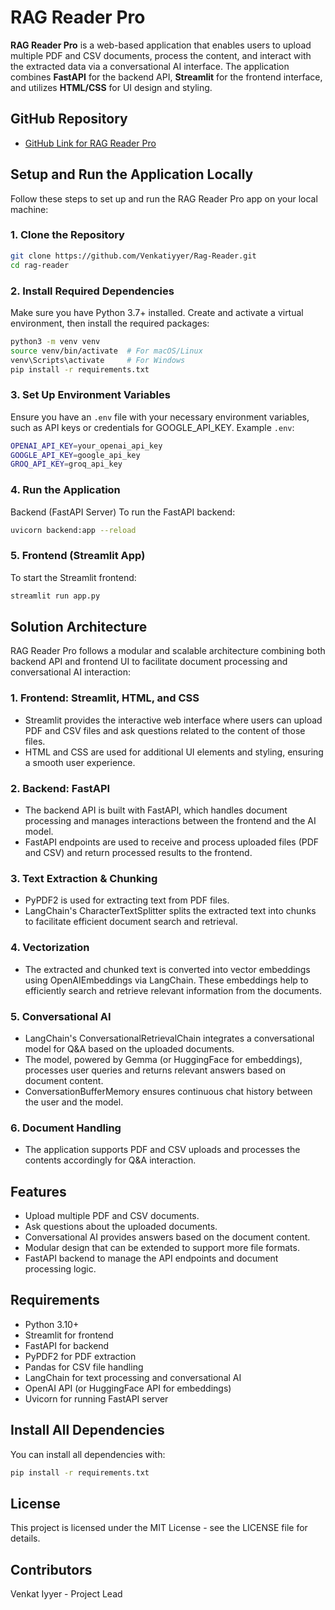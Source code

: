 # RAG Reader Pro

**RAG Reader Pro** is a web-based application that enables users to upload multiple PDF and CSV documents, process the content, and interact with the extracted data via a conversational AI interface. The application combines **FastAPI** for the backend API, **Streamlit** for the frontend interface, and utilizes **HTML/CSS** for UI design and styling.

## GitHub Repository

- [GitHub Link for RAG Reader Pro](https://github.com/Venkatiyyer/Rag-Reader)

## Setup and Run the Application Locally

Follow these steps to set up and run the RAG Reader Pro app on your local machine:

### 1. Clone the Repository

```bash
git clone https://github.com/Venkatiyyer/Rag-Reader.git
cd rag-reader
```

### 2. Install Required Dependencies

Make sure you have Python 3.7+ installed. Create and activate a virtual environment, then install the required packages:

```bash
python3 -m venv venv
source venv/bin/activate  # For macOS/Linux
venv\Scripts\activate     # For Windows
pip install -r requirements.txt
```
### 3. Set Up Environment Variables

Ensure you have an ```.env``` file with your necessary environment variables, such as API keys or credentials for GOOGLE_API_KEY. Example ```.env```:


```bash   
OPENAI_API_KEY=your_openai_api_key
GOOGLE_API_KEY=google_api_key
GROQ_API_KEY=groq_api_key
```

### 4. Run the Application

Backend (FastAPI Server)
To run the FastAPI backend:

```bash
uvicorn backend:app --reload
```
### 5. Frontend (Streamlit App)

To start the Streamlit frontend:

```bash  
streamlit run app.py
```

## Solution Architecture

RAG Reader Pro follows a modular and scalable architecture combining both backend API and frontend UI to facilitate document processing and conversational AI interaction:

### 1. Frontend: Streamlit, HTML, and CSS

- Streamlit provides the interactive web interface where users can upload PDF and CSV files and ask questions related to the content of those files.
- HTML and CSS are used for additional UI elements and styling, ensuring a smooth user experience.

### 2. Backend: FastAPI

- The backend API is built with FastAPI, which handles document processing and manages interactions between the frontend and the AI model.
- FastAPI endpoints are used to receive and process uploaded files (PDF and CSV) and return processed results to the frontend.

### 3. Text Extraction & Chunking

- PyPDF2 is used for extracting text from PDF files.
- LangChain's CharacterTextSplitter splits the extracted text into chunks to facilitate efficient document search and retrieval.

### 4. Vectorization

- The extracted and chunked text is converted into vector embeddings using OpenAIEmbeddings via LangChain. These embeddings help to efficiently search and retrieve relevant information from the documents.

### 5. Conversational AI

- LangChain's ConversationalRetrievalChain integrates a conversational model for Q&A based on the uploaded documents.
- The model, powered by Gemma (or HuggingFace for embeddings), processes user queries and returns relevant answers based on document content.
- ConversationBufferMemory ensures continuous chat history between the user and the model.

### 6. Document Handling

- The application supports PDF and CSV uploads and processes the contents accordingly for Q&A interaction.

## Features


- Upload multiple PDF and CSV documents.
- Ask questions about the uploaded documents.
- Conversational AI provides answers based on the document content.
- Modular design that can be extended to support more file formats.
- FastAPI backend to manage the API endpoints and document processing logic.

## Requirements

- Python 3.10+
- Streamlit for frontend
- FastAPI for backend
- PyPDF2 for PDF extraction
- Pandas for CSV file handling
- LangChain for text processing and conversational AI
- OpenAI API (or HuggingFace API for embeddings)
- Uvicorn for running FastAPI server

## Install All Dependencies

You can install all dependencies with:

```bash
pip install -r requirements.txt
```

## License

This project is licensed under the MIT License - see the LICENSE file for details.

## Contributors

Venkat Iyyer - Project Lead

